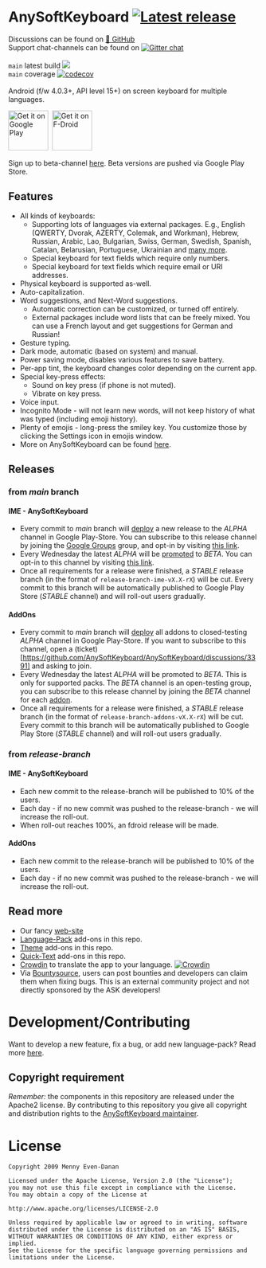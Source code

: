 AnySoftKeyboard&nbsp;[![Latest release](https://img.shields.io/github/release/AnySoftKeyboard/AnySoftKeyboard.svg)](https://github.com/AnySoftKeyboard/AnySoftKeyboard/releases)
====================
Discussions can be found on&nbsp;[💬&nbsp;GitHub](https://github.com/AnySoftKeyboard/AnySoftKeyboard/discussions)<br/>
Support chat-channels can be found on&nbsp;[![Gitter chat](https://badges.gitter.im/AnySoftKeyboard/gitter.png)](https://gitter.im/AnySoftKeyboard)<br/>
<br/>
`main` latest build&nbsp;![](https://github.com/AnySoftKeyboard/AnySoftKeyboard/workflows/checks/badge.svg?event=push&branch=main)<br/>
`main` coverage&nbsp;[![codecov](https://codecov.io/gh/AnySoftKeyboard/AnySoftKeyboard/branch/main/graph/badge.svg)](https://codecov.io/gh/AnySoftKeyboard/AnySoftKeyboard)<br/>
<br/>
Android (f/w 4.0.3+, API level 15+) on screen keyboard for multiple languages.

<a href="https://play.google.com/store/apps/details?id=com.menny.android.anysoftkeyboard&utm_source=global_co&utm_medium=prtnr&utm_content=Mar2515&utm_campaign=PartBadge&pcampaignid=MKT-AC-global-none-all-co-pr-py-PartBadges-Oct1515-1"><img alt="Get it on Google Play" src="https://play.google.com/intl/en_us/badges/images/apps/en-play-badge.png" height="80pt"/></a>&nbsp;&nbsp;<a href="https://f-droid.org/repository/browse/?fdid=com.menny.android.anysoftkeyboard"><img alt="Get it on F-Droid" src="https://f-droid.org/wiki/images/5/55/F-Droid-button_get-it-on_bigger.png" height="80pt"/></a>

Sign up to beta-channel [here](https://play.google.com/apps/testing/com.menny.android.anysoftkeyboard). Beta versions are pushed via Google Play Store.

## Features
 * All kinds of keyboards:
     * Supporting lots of languages via external packages. E.g., English (QWERTY, Dvorak, AZERTY, Colemak, and Workman), Hebrew, Russian, Arabic, Lao, Bulgarian, Swiss, German, Swedish, Spanish, Catalan, Belarusian, Portuguese, Ukrainian and [many more](addons/languages/PACKS.md).
     * Special keyboard for text fields which require only numbers.
     * Special keyboard for text fields which require email or URI addresses.
 * Physical keyboard is supported as-well.
 * Auto-capitalization.
 * Word suggestions, and Next-Word suggestions.
     * Automatic correction can be customized, or turned off entirely.
     * External packages include word lists that can be freely mixed. You can use a French layout and get suggestions for German and Russian!
 * Gesture typing.
 * Dark mode, automatic (based on system) and manual.
 * Power saving mode, disables various features to save battery.
 * Per-app tint, the keyboard changes color depending on the current app.
 * Special key-press effects:
     * Sound on key press (if phone is not muted).
     * Vibrate on key press.
 * Voice input. 
 * Incognito Mode - will not learn new words, will not keep history of what was typed (including emoji history).
 * Plenty of emojis - long-press the smiley key. You customize those by clicking the Settings icon in emojis window.
 * More on AnySoftKeyboard can be found [here](https://anysoftkeyboard.github.io/).

## Releases

### from _main_ branch

#### IME - AnySoftKeyboard
* Every commit to _main_ branch will [deploy](.github/workflows/checks.yml) a new release to the _ALPHA_ channel in Google Play-Store. You can subscribe to this release channel by joining the [Google Groups](https://groups.google.com/d/forum/anysoftkeyboard-alpha-testers) group, and opt-in by visiting [this link](https://play.google.com/apps/testing/com.menny.android.anysoftkeyboard).
* Every Wednesday the latest _ALPHA_ will be [promoted](.github/workflows/deployment_promote.yml) to _BETA_. You can opt-in to this channel by visiting [this link](https://play.google.com/apps/testing/com.menny.android.anysoftkeyboard).
* Once all requirements for a release were finished, a _STABLE_ release branch (in the format of `release-branch-ime-vX.X-rX`) will be cut. Every commit to this branch will be automatically published to Google Play Store (_STABLE_ channel) and will roll-out users gradually.

#### AddOns
* Every commit to _main_ branch will [deploy](.github/workflows/checks.yml) all addons to closed-testing _ALPHA_ channel in Google Play-Store. If you want to subscribe to this channel, open a (ticket)[https://github.com/AnySoftKeyboard/AnySoftKeyboard/discussions/3391] and asking to join.
* Every Wednesday the latest _ALPHA_ will be promoted to _BETA_. This is only for supported packs. The _BETA_ channel is an open-testing group, you can subscribe to this release channel by joining the _BETA_ channel for each [addon](addons/languages/PACKS.md).
* Once all requirements for a release were finished, a _STABLE_ release branch (in the format of `release-branch-addons-vX.X-rX`) will be cut. Every commit to this branch will be automatically published to Google Play Store (_STABLE_ channel) and will roll-out users gradually.

### from _release-branch_

#### IME - AnySoftKeyboard
* Each new commit to the release-branch will be published to 10% of the users.
* Each day - if no new commit was pushed to the release-branch - we will increase the roll-out.
* When roll-out reaches 100%, an fdroid release will be made.

#### AddOns
* Each new commit to the release-branch will be published to 10% of the users.
* Each day - if no new commit was pushed to the release-branch - we will increase the roll-out.

## Read more
* Our fancy [web-site](https://anysoftkeyboard.github.io/)
* [Language-Pack](addons/languages/PACKS.md) add-ons in this repo.
* [Theme](addons/themes/PACKS.md) add-ons in this repo.
* [Quick-Text](addons/quicktexts/PACKS.md) add-ons in this repo.
* [Crowdin](https://crowdin.com/project/anysoftkeyboard) to translate the app to your language. [![Crowdin](https://badges.crowdin.net/anysoftkeyboard/localized.svg)](https://crowdin.com/project/anysoftkeyboard)
* Via [Bountysource](https://www.bountysource.com/teams/anysoftkeyboard/issues), users can post bounties and developers can claim them when fixing bugs. This is an external community project and not directly sponsored by the ASK developers!

# Development/Contributing
Want to develop a new feature, fix a bug, or add new language-pack? Read more [here](CONTRIBUTING.md).

## Copyright requirement
*Remember:* the components in this repository are released under the Apache2 license. By contributing to this repository you give all copyright and distribution rights to the [AnySoftKeyboard maintainer](https://github.com/menny).

# License

    Copyright 2009 Menny Even-Danan
    
    Licensed under the Apache License, Version 2.0 (the "License");
    you may not use this file except in compliance with the License.
    You may obtain a copy of the License at
    
    http://www.apache.org/licenses/LICENSE-2.0
    
    Unless required by applicable law or agreed to in writing, software
    distributed under the License is distributed on an "AS IS" BASIS,
    WITHOUT WARRANTIES OR CONDITIONS OF ANY KIND, either express or implied.
    See the License for the specific language governing permissions and
    limitations under the License.
    
